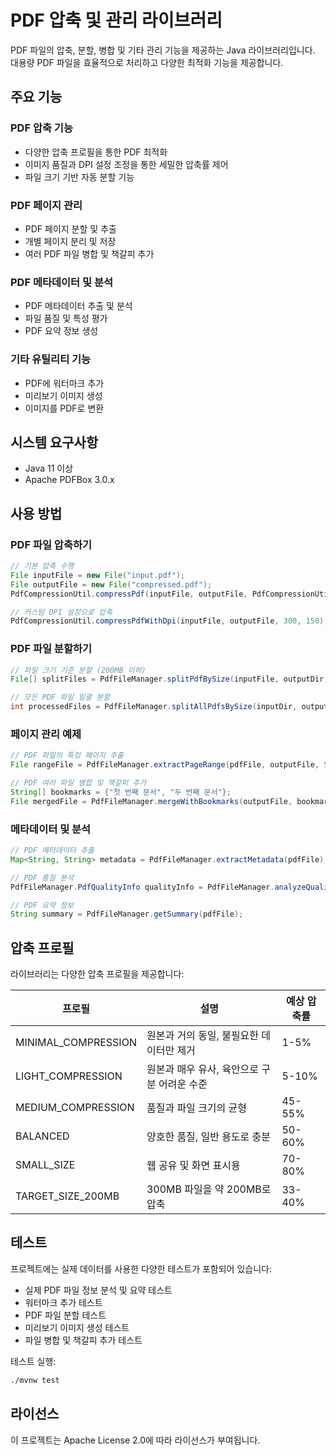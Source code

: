 # PDF 압축 및 관리 라이브러리

PDF 파일의 압축, 분할, 병합 및 기타 관리 기능을 제공하는 Java 라이브러리입니다. 대용량 PDF 파일을 효율적으로 처리하고 다양한 최적화 기능을 제공합니다.

## 주요 기능

### PDF 압축 기능
- 다양한 압축 프로필을 통한 PDF 최적화
- 이미지 품질과 DPI 설정 조정을 통한 세밀한 압축률 제어
- 파일 크기 기반 자동 분할 기능

### PDF 페이지 관리
- PDF 페이지 분할 및 추출
- 개별 페이지 분리 및 저장
- 여러 PDF 파일 병합 및 책갈피 추가

### PDF 메타데이터 및 분석
- PDF 메타데이터 추출 및 분석
- 파일 품질 및 특성 평가
- PDF 요약 정보 생성

### 기타 유틸리티 기능
- PDF에 워터마크 추가
- 미리보기 이미지 생성
- 이미지를 PDF로 변환

## 시스템 요구사항

- Java 11 이상
- Apache PDFBox 3.0.x

## 사용 방법

### PDF 파일 압축하기

```java
// 기본 압축 수행
File inputFile = new File("input.pdf");
File outputFile = new File("compressed.pdf");
PdfCompressionUtil.compressPdf(inputFile, outputFile, PdfCompressionUtil.CompressionProfile.BALANCED);

// 커스텀 DPI 설정으로 압축
PdfCompressionUtil.compressPdfWithDpi(inputFile, outputFile, 300, 150);
```

### PDF 파일 분할하기

```java
// 파일 크기 기준 분할 (200MB 이하)
File[] splitFiles = PdfFileManager.splitPdfBySize(inputFile, outputDir, 200);

// 모든 PDF 파일 일괄 분할
int processedFiles = PdfFileManager.splitAllPdfsBySize(inputDir, outputDir, 200);
```

### 페이지 관리 예제

```java
// PDF 파일의 특정 페이지 추출
File rangeFile = PdfFileManager.extractPageRange(pdfFile, outputFile, 5, 10);

// PDF 여러 파일 병합 및 책갈피 추가
String[] bookmarks = {"첫 번째 문서", "두 번째 문서"};
File mergedFile = PdfFileManager.mergeWithBookmarks(outputFile, bookmarks, file1, file2);
```

### 메타데이터 및 분석

```java
// PDF 메타데이터 추출
Map<String, String> metadata = PdfFileManager.extractMetadata(pdfFile);

// PDF 품질 분석
PdfFileManager.PdfQualityInfo qualityInfo = PdfFileManager.analyzeQuality(pdfFile);

// PDF 요약 정보
String summary = PdfFileManager.getSummary(pdfFile);
```

## 압축 프로필

라이브러리는 다양한 압축 프로필을 제공합니다:

| 프로필 | 설명 | 예상 압축률 |
|--------|------|------------|
| MINIMAL_COMPRESSION | 원본과 거의 동일, 불필요한 데이터만 제거 | 1-5% |
| LIGHT_COMPRESSION | 원본과 매우 유사, 육안으로 구분 어려운 수준 | 5-10% |
| MEDIUM_COMPRESSION | 품질과 파일 크기의 균형 | 45-55% |
| BALANCED | 양호한 품질, 일반 용도로 충분 | 50-60% |
| SMALL_SIZE | 웹 공유 및 화면 표시용 | 70-80% |
| TARGET_SIZE_200MB | 300MB 파일을 약 200MB로 압축 | 33-40% |

## 테스트

프로젝트에는 실제 데이터를 사용한 다양한 테스트가 포함되어 있습니다:

- 실제 PDF 파일 정보 분석 및 요약 테스트
- 워터마크 추가 테스트
- PDF 파일 분할 테스트
- 미리보기 이미지 생성 테스트
- 파일 병합 및 책갈피 추가 테스트

테스트 실행:

```bash
./mvnw test
```

## 라이선스

이 프로젝트는 Apache License 2.0에 따라 라이선스가 부여됩니다.